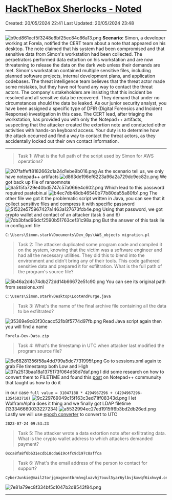 # [HackTheBox Sherlocks - Noted](https://app.hackthebox.com/sherlocks/Noted)
Created: 20/05/2024 22:41
Last Updated: 20/05/2024 23:48
* * *
![b9cd861ecf5f3248e8bf25ec84c86a13.png](../../../_resources/b9cd861ecf5f3248e8bf25ec84c86a13-2.png)
**Scenario:**
Simon, a developer working at Forela, notified the CERT team about a note that appeared on his desktop. The note claimed that his system had been compromised and that sensitive data from Simon's workstation had been collected. The perpetrators performed data extortion on his workstation and are now threatening to release the data on the dark web unless their demands are met. Simon's workstation contained multiple sensitive files, including planned software projects, internal development plans, and application codebases. The threat intelligence team believes that the threat actor made some mistakes, but they have not found any way to contact the threat actors. The company's stakeholders are insisting that this incident be resolved and all sensitive data be recovered. They demand that under no circumstances should the data be leaked. As our junior security analyst, you have been assigned a specific type of DFIR (Digital Forensics and Incident Response) investigation in this case. The CERT lead, after triaging the workstation, has provided you with only the Notepad++ artifacts, suspecting that the attacker created the extortion note and conducted other activities with hands-on keyboard access. Your duty is to determine how the attack occurred and find a way to contact the threat actors, as they accidentally locked out their own contact information.

* * *
>Task 1: What is the full path of the script used by Simon for AWS operations?

![207faffeff8182662c1a24d1ebe9b016.png](../../../_resources/207faffeff8182662c1a24d1ebe9b016-2.png)
As the scenario tell us, we only have notepad++ artifacts 
![d863de196ef6223a96a2a729dc9ec82c.png](../../../_resources/d863de196ef6223a96a2a729dc9ec82c-2.png)
We got back up file of ransomnote
![6a515fa729e40bd5747c57a066e4c602.png](../../../_resources/6a515fa729e40bd5747c57a066e4c602-2.png)
Which lead to this password required pastebin.ai
![b4ec7db48db46540b77b80da55a80fb1.png](../../../_resources/b4ec7db48db46540b77b80da55a80fb1-2.png)
The other file we got it the problematic script written in Java, you can see that it collect sensitive files and compress it with specific password 
![51522e575967427a1463a127673fcb4e.png](../../../_resources/51522e575967427a1463a127673fcb4e-2.png)
Using that password, we got crypto wallet and contact of an attacker (task 5 and 6)
![7db3bfad96dcf2590b51763cef31c98a.png](../../../_resources/7db3bfad96dcf2590b51763cef31c98a-2.png)
But the answer of this task lie in config.xml file
```
C:\Users\Simon.stark\Documents\Dev_Ops\AWS_objects migration.pl
```

>Task 2: The attacker duplicated some program code and compiled it on the system, knowing that the victim was a software engineer and had all the necessary utilities. They did this to blend into the environment and didn't bring any of their tools. This code gathered sensitive data and prepared it for exfiltration. What is the full path of the program's source file?

![5b46a2d4c74db272dd14b66672e51c90.png](../../../_resources/5b46a2d4c74db272dd14b66672e51c90-2.png)
You can see its original path from sessions.xml 
```
C:\Users\Simon.stark\Desktop\LootAndPurge.java
```

>Task 3: What's the name of the final archive file containing all the data to be exfiltrated?

![35369e9c83f30cacc521b8f5774d97fb.png](../../../_resources/35369e9c83f30cacc521b8f5774d97fb-2.png)
Read Java script again then you will find a name
```
Forela-Dev-Data.zip
```

>Task 4: What's the timestamp in UTC when attacker last modified the program source file?

![6e68281356f58a4dd799a5dc7731995f.png](../../../_resources/6e68281356f58a4dd799a5dc7731995f-2.png)
Go to sessions.xml again to grab File timestamp both Low and High
![37a2513baa18a1375173f064d58d7daf.png](../../../_resources/37a2513baa18a1375173f064d58d7daf-2.png)
I did some research on how to convert them to FILETIME and found this [post](https://community.notepad-plus-plus.org/topic/22662/need-explanation-of-a-few-session-xml-parameters-values/5) on Notepad++ communuity that taught us how to do it

in our case `full value = 31047188 * 4294967296 + (4294967296-1354503710)` 
![9c229769049c15f163c3ed71ff08343d.png](../../../_resources/9c229769049c15f163c3ed71ff08343d-2.png)
I let WolframAlpha does it thing and we finally got LDAP filetime (133346660033227234)
![a5532994ec27ed1915ff6b3bd2db26ed.png](../../../_resources/a5532994ec27ed1915ff6b3bd2db26ed-2.png)
Lastly we will use [epoch converter](https://www.epochconverter.com/ldap) to convert to UTC 
```
2023-07-24 09:53:23
```

>Task 5: The attacker wrote a data extortion note after exfiltrating data. What is the crypto wallet address to which attackers demanded payment?
```
0xca8fa8f0b631ecdb18cda619c4fc9d197c8affca
```

>Task 6: What's the email address of the person to contact for support?
```
CyberJunkie@mail2torjgmxgexntbrmhvgluavhj7ouul5yar6ylbvjkxwqf6ixkwyd.onion
```

![7e81a79ec8f334bf5c1047b2d8543f84.png](../../../_resources/7e81a79ec8f334bf5c1047b2d8543f84-2.png)
* * *
